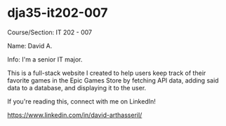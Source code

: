 # dja35-it202-007

Course/Section: IT 202 - 007

Name: David A.

Info: I'm a senior IT major.

This is a full-stack website I created to help users keep track of their favorite games in the Epic Games Store by fetching API data, adding said data to a database, and displaying it to the user. 

If you're reading this, connect with me on LinkedIn!

https://www.linkedin.com/in/david-arthasseril/
